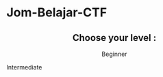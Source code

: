 # Jom-Belajar-CTF

<h2 align="center">
Choose your level :
</h2>

<p align="center">  
Beginner

Intermediate
</p>
